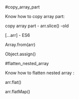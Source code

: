 #copy_array_part

Know how to copy array part:

copy array part - arr.slice()  -old 

[...arr]  - ES6



Array.from(arr)

Object.assign()

#flatten_nested_array 

Know how to flatten nested array :

arr.flat()


arr.flatMap()